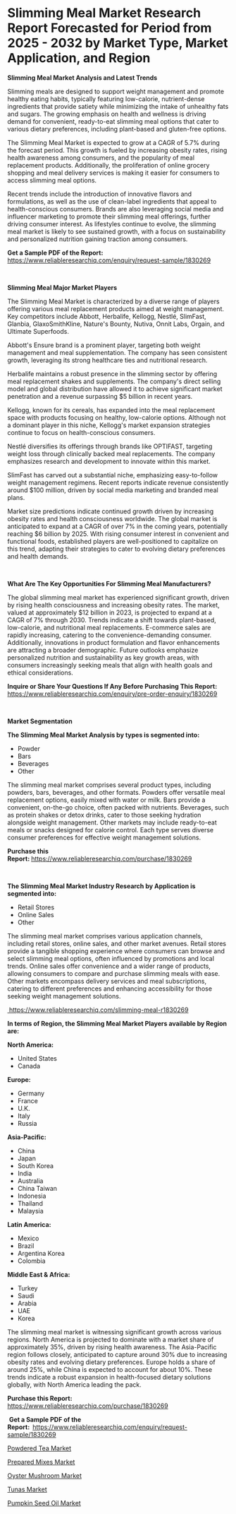<p><h1>Slimming Meal Market Research Report Forecasted for Period from 2025 -  2032 by Market Type, Market Application, and Region</h1></p><p><strong>Slimming Meal Market Analysis and Latest Trends</strong></p>
<p><p>Slimming meals are designed to support weight management and promote healthy eating habits, typically featuring low-calorie, nutrient-dense ingredients that provide satiety while minimizing the intake of unhealthy fats and sugars. The growing emphasis on health and wellness is driving demand for convenient, ready-to-eat slimming meal options that cater to various dietary preferences, including plant-based and gluten-free options. </p><p>The Slimming Meal Market is expected to grow at a CAGR of 5.7% during the forecast period. This growth is fueled by increasing obesity rates, rising health awareness among consumers, and the popularity of meal replacement products. Additionally, the proliferation of online grocery shopping and meal delivery services is making it easier for consumers to access slimming meal options. </p><p>Recent trends include the introduction of innovative flavors and formulations, as well as the use of clean-label ingredients that appeal to health-conscious consumers. Brands are also leveraging social media and influencer marketing to promote their slimming meal offerings, further driving consumer interest. As lifestyles continue to evolve, the slimming meal market is likely to see sustained growth, with a focus on sustainability and personalized nutrition gaining traction among consumers.</p></p>
<p><strong>Get a Sample PDF of the Report:&nbsp;</strong> <a href="https://www.reliableresearchiq.com/enquiry/request-sample/1830269?utm_campaign=1117&utm_medium=2&utm_source=Github&utm_content=ia&utm_term=07042025&utm_id=slimming-meal">https://www.reliableresearchiq.com/enquiry/request-sample/1830269</a></p>
<p>&nbsp;</p>
<p><strong>Slimming Meal Major Market Players</strong></p>
<p><p>The Slimming Meal Market is characterized by a diverse range of players offering various meal replacement products aimed at weight management. Key competitors include Abbott, Herbalife, Kellogg, Nestlé, SlimFast, Glanbia, GlaxoSmithKline, Nature's Bounty, Nutiva, Onnit Labs, Orgain, and Ultimate Superfoods.</p><p>Abbott's Ensure brand is a prominent player, targeting both weight management and meal supplementation. The company has seen consistent growth, leveraging its strong healthcare ties and nutritional research.</p><p>Herbalife maintains a robust presence in the slimming sector by offering meal replacement shakes and supplements. The company's direct selling model and global distribution have allowed it to achieve significant market penetration and a revenue surpassing $5 billion in recent years.</p><p>Kellogg, known for its cereals, has expanded into the meal replacement space with products focusing on healthy, low-calorie options. Although not a dominant player in this niche, Kellogg's market expansion strategies continue to focus on health-conscious consumers.</p><p>Nestlé diversifies its offerings through brands like OPTIFAST, targeting weight loss through clinically backed meal replacements. The company emphasizes research and development to innovate within this market.</p><p>SlimFast has carved out a substantial niche, emphasizing easy-to-follow weight management regimens. Recent reports indicate revenue consistently around $100 million, driven by social media marketing and branded meal plans.</p><p>Market size predictions indicate continued growth driven by increasing obesity rates and health consciousness worldwide. The global market is anticipated to expand at a CAGR of over 7% in the coming years, potentially reaching $6 billion by 2025. With rising consumer interest in convenient and functional foods, established players are well-positioned to capitalize on this trend, adapting their strategies to cater to evolving dietary preferences and health demands.</p></p>
<p>&nbsp;</p>
<p><strong>What Are The Key Opportunities For Slimming Meal Manufacturers?</strong></p>
<p><p>The global slimming meal market has experienced significant growth, driven by rising health consciousness and increasing obesity rates. The market, valued at approximately $12 billion in 2023, is projected to expand at a CAGR of 7% through 2030. Trends indicate a shift towards plant-based, low-calorie, and nutritional meal replacements. E-commerce sales are rapidly increasing, catering to the convenience-demanding consumer. Additionally, innovations in product formulation and flavor enhancements are attracting a broader demographic. Future outlooks emphasize personalized nutrition and sustainability as key growth areas, with consumers increasingly seeking meals that align with health goals and ethical considerations.</p></p>
<p><strong>Inquire or Share Your Questions If Any Before Purchasing This Report:</strong> <a href="https://www.reliableresearchiq.com/enquiry/pre-order-enquiry/1830269?utm_campaign=1117&utm_medium=2&utm_source=Github&utm_content=ia&utm_term=07042025&utm_id=slimming-meal">https://www.reliableresearchiq.com/enquiry/pre-order-enquiry/1830269</a></p>
<p>&nbsp;</p>
<p><strong>Market Segmentation</strong></p>
<p><strong>The Slimming Meal Market Analysis by types is segmented into:</strong></p>
<p><ul><li>Powder</li><li>Bars</li><li>Beverages</li><li>Other</li></ul></p>
<p><p>The slimming meal market comprises several product types, including powders, bars, beverages, and other formats. Powders offer versatile meal replacement options, easily mixed with water or milk. Bars provide a convenient, on-the-go choice, often packed with nutrients. Beverages, such as protein shakes or detox drinks, cater to those seeking hydration alongside weight management. Other markets may include ready-to-eat meals or snacks designed for calorie control. Each type serves diverse consumer preferences for effective weight management solutions.</p></p>
<p><strong>Purchase this Report:&nbsp;</strong><a href="https://www.reliableresearchiq.com/purchase/1830269?utm_campaign=1117&utm_medium=2&utm_source=Github&utm_content=ia&utm_term=07042025&utm_id=slimming-meal">https://www.reliableresearchiq.com/purchase/1830269</a></p>
<p>&nbsp;</p>
<p><strong>The Slimming Meal Market Industry Research by Application is segmented into:</strong></p>
<p><ul><li>Retail Stores</li><li>Online Sales</li><li>Other</li></ul></p>
<p><p>The slimming meal market comprises various application channels, including retail stores, online sales, and other market avenues. Retail stores provide a tangible shopping experience where consumers can browse and select slimming meal options, often influenced by promotions and local trends. Online sales offer convenience and a wider range of products, allowing consumers to compare and purchase slimming meals with ease. Other markets encompass delivery services and meal subscriptions, catering to different preferences and enhancing accessibility for those seeking weight management solutions.</p></p>
<p><a href="https://www.reliableresearchiq.com/slimming-meal-r1830269?utm_campaign=1117&utm_medium=2&utm_source=Github&utm_content=ia&utm_term=07042025&utm_id=slimming-meal">&nbsp;https://www.reliableresearchiq.com/slimming-meal-r1830269</a></p>
<p><strong>In terms of Region, the Slimming Meal Market Players available by Region are:</strong></p>
<p>
    <p> <strong> North America: </strong>
        <ul>
            <li>United States</li>
            <li>Canada</li>
        </ul>
        </p> 
    <p> <strong> Europe: </strong>
        <ul>
            <li>Germany</li>
            <li>France</li>
            <li>U.K.</li>
            <li>Italy</li>
            <li>Russia</li>
        </ul>
        </p> 
    <p> <strong> Asia-Pacific: </strong>
        <ul>
            <li>China</li>
            <li>Japan</li>
            <li>South Korea</li>
            <li>India</li>
            <li>Australia</li>
            <li>China Taiwan</li>
            <li>Indonesia</li>
            <li>Thailand</li>
            <li>Malaysia</li>
        </ul>
        </p> 
    <p> <strong> Latin America: </strong>
        <ul>
            <li>Mexico</li>
            <li>Brazil</li>
            <li>Argentina Korea</li>
            <li>Colombia</li>
        </ul>
        </p> 
    <p> <strong> Middle East & Africa: </strong>
        <ul>
            <li>Turkey</li>
            <li>Saudi</li>
            <li>Arabia</li>
            <li>UAE</li>
            <li>Korea</li>
        </ul>
    </p>
    </p>
<p><p>The slimming meal market is witnessing significant growth across various regions. North America is projected to dominate with a market share of approximately 35%, driven by rising health awareness. The Asia-Pacific region follows closely, anticipated to capture around 30% due to increasing obesity rates and evolving dietary preferences. Europe holds a share of around 25%, while China is expected to account for about 10%. These trends indicate a robust expansion in health-focused dietary solutions globally, with North America leading the pack.</p></p>
<p><strong>Purchase this Report: </strong><a href="https://www.reliableresearchiq.com/purchase/1830269?utm_campaign=1117&utm_medium=2&utm_source=Github&utm_content=ia&utm_term=07042025&utm_id=slimming-meal">https://www.reliableresearchiq.com/purchase/1830269</a></p>
<p>&nbsp;<strong>Get a Sample PDF of the Report:&nbsp;&nbsp;</strong><a href="https://www.reliableresearchiq.com/enquiry/request-sample/1830269?utm_campaign=1117&utm_medium=2&utm_source=Github&utm_content=ia&utm_term=07042025&utm_id=slimming-meal">https://www.reliableresearchiq.com/enquiry/request-sample/1830269</a></p>
<p><strong></strong></p>
<p><p><a href="https://github.com/leoustolja/Market-Research-Report-List-1/blob/main/powdered-tea-market.md?utm_campaign=1117&utm_medium=2&utm_source=Github&utm_content=ia&utm_term=07042025&utm_id=slimming-meal">Powdered Tea Market</a></p><p><a href="https://github.com/bichukapac/Market-Research-Report-List-1/blob/main/prepared-mixes-market.md?utm_campaign=1117&utm_medium=2&utm_source=Github&utm_content=ia&utm_term=07042025&utm_id=slimming-meal">Prepared Mixes Market</a></p><p><a href="https://github.com/ayondaylos/Market-Research-Report-List-1/blob/main/oyster-mushroom-market.md?utm_campaign=1117&utm_medium=2&utm_source=Github&utm_content=ia&utm_term=07042025&utm_id=slimming-meal">Oyster Mushroom Market</a></p><p><a href="https://github.com/kanetaerkid/Market-Research-Report-List-1/blob/main/tunas-market.md?utm_campaign=1117&utm_medium=2&utm_source=Github&utm_content=ia&utm_term=07042025&utm_id=slimming-meal">Tunas Market</a></p><p><a href="https://github.com/madethkijori/Market-Research-Report-List-1/blob/main/pumpkin-seed-oil-market.md?utm_campaign=1117&utm_medium=2&utm_source=Github&utm_content=ia&utm_term=07042025&utm_id=slimming-meal">Pumpkin Seed Oil Market</a></p></p>